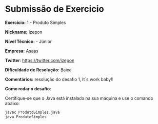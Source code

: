 # Submissão de Exercicio

**Exercicio:** 1 - Produto Simples

**Nickname:** izepon

**Nível Técnico:** - Júnior

**Empresa:**  [Asaas](asaas.com)

**Twitter**: https://twitter.com/izepon

**Dificuldade de Resolução:** Baixa

**Comentários:** resolução do desafio 1, It`s work baby!!

**Como rodar o desafio**: 

Certifique-se que o Java está instalado na sua máquina e use o comando abaixo: 
```bash
javac ProdutoSimples.java
java ProdutoSimples
```